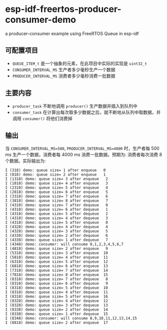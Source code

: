 # esp-idf-freertos-producer-consumer-demo
a producer-consumer example using FreeRTOS Queue in esp-idf

## 可配置项目

* `QUEUE_ITEM_t` 是一个抽象的元素，在此项目中实际的实现是 `uint32_t`
* `CONSUMER_INTERVAL_MS` 生产者多少毫秒生产一个数据
* `PRODUCER_INTERVAL_MS` 消费者多少毫秒消费一批数据

## 主要内容

* `producer_task` 不断地调用 `producer()` 生产数据并插入到队列中
* `consumer_task` 在计算出每次取多少数据之后，就不断地从队列中取数据，并调用 `consumer()` 将他们消费掉

## 输出

当 `CONSUMER_INTERVAL_MS=500`, `PRODUCER_INTERVAL_MS=4000` 时，生产者每 500 ms 生产一个数据，消费者每 4000 ms 消费一批数据。预期为: 消费者每次消费 8 个数据。实际输出为:

```
I (318) demo: queue size= 1 after enqueue   0
I (818) demo: queue size= 2 after enqueue   1
I (1318) demo: queue size= 3 after enqueue   2
I (1818) demo: queue size= 4 after enqueue   3
I (2318) demo: queue size= 5 after enqueue   4
I (2818) demo: queue size= 6 after enqueue   5
I (3318) demo: queue size= 7 after enqueue   6
I (3818) demo: queue size= 8 after enqueue   7
I (4318) demo: queue size= 7 after dequeue   0
I (4318) demo: queue size= 6 after dequeue   1
I (4318) demo: queue size= 5 after dequeue   2
I (4318) demo: queue size= 4 after dequeue   3
I (4318) demo: queue size= 5 after enqueue   8
I (4328) demo: queue size= 4 after dequeue   4
I (4328) demo: queue size= 3 after dequeue   5
I (4338) demo: queue size= 2 after dequeue   6
I (4338) demo: queue size= 1 after dequeue   7
I (4348) demo: consumer: will consume 0,1,2,3,4,5,6,7
I (4818) demo: queue size= 2 after enqueue   9
I (5318) demo: queue size= 3 after enqueue  10
I (5818) demo: queue size= 4 after enqueue  11
I (6318) demo: queue size= 5 after enqueue  12
I (6818) demo: queue size= 6 after enqueue  13
I (7318) demo: queue size= 7 after enqueue  14
I (7818) demo: queue size= 8 after enqueue  15
I (8318) demo: queue size= 7 after dequeue   8
I (8318) demo: queue size= 6 after dequeue   9
I (8318) demo: queue size= 5 after dequeue  10
I (8318) demo: queue size= 4 after dequeue  11
I (8318) demo: queue size= 5 after enqueue  16
I (8328) demo: queue size= 4 after dequeue  12
I (8328) demo: queue size= 3 after dequeue  13
I (8338) demo: queue size= 2 after dequeue  14
I (8338) demo: queue size= 1 after dequeue  15
I (8348) demo: consumer: will consume 8,9,10,11,12,13,14,15
I (8818) demo: queue size= 2 after enqueue  17
```

